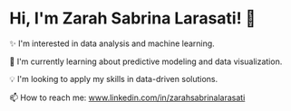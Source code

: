 # Hi, I'm Zarah Sabrina Larasati! 👋

✨ I'm interested in data analysis and machine learning.

🚀 I'm currently learning about predictive modeling and data visualization.

💡 I'm looking to apply my skills in data-driven solutions.

📫 How to reach me: www.linkedin.com/in/zarahsabrinalarasati
